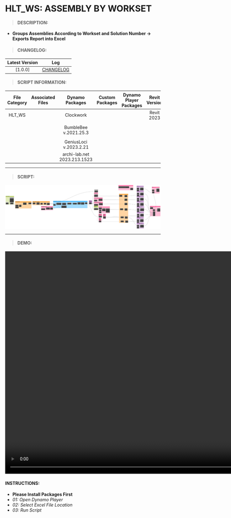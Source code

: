 # HLT_WS: ASSEMBLY BY WORKSET

> #### DESCRIPTION: 
- **Groups Assemblies According to Workset and Solution Number -> Exports Report into Excel**

> #### CHANGELOG:

| Latest Version | Log |
| :-------: | :----: | 
|[1.0.0] | [CHANGELOG](/_scripts/_project/266_HLT/WORKSETS/changelog/HLT_WS_AssemblyByWorkset.md) |

> #### SCRIPT INFORMATION: 

| File Category| Associated Files | Dynamo Packages | Custom Packages | Dynamo Player Packages | Revit Version | Author | Reviewed By | File Name & Location | 
| :-------: | :----: | :---: | :---: | :---: | :---: | :---: | :---: | :--: |
| HLT_WS  |  | Clockwork| | | Revit 2023 | Cathrine Macabuhay |  | HLT_WS_AssemblyByWorkset V1.0.0 |
|           |  | BumbleBee v.2021.25.3| | | | | | (https://bimcapcom.sharepoint.com/:f:/s/BCP-Main/EimlJc2T9Q1OuyriXhRUYY0Bynbr6wfdSikjhZbcGoAgRA?e=JfhIHO) |                 
|           |  | GeniusLoci v.2023.2.21 |   
| | | archi-lab.net 2023.213.1523 |             

----------------------------------------------------------------

> #### SCRIPT:
<img src="./_scripts/_project/266_HLT/WORKSETS/images/HLT_WS_AssemblyByWorksets%20V1.0.0.png">

------------------------------------------------------------------
> #### **DEMO**: 

<video width="1280" height="720" controls>
 <source src="/_scripts/_project/266_HLT/WORKSETS/demo/" type="video/mp4">
</video>

#### INSTRUCTIONS: 
- **Please Install Packages First**
- *01: Open Dynamo Player*
- *02: Select Excel File Location*
- *03: Run Script*